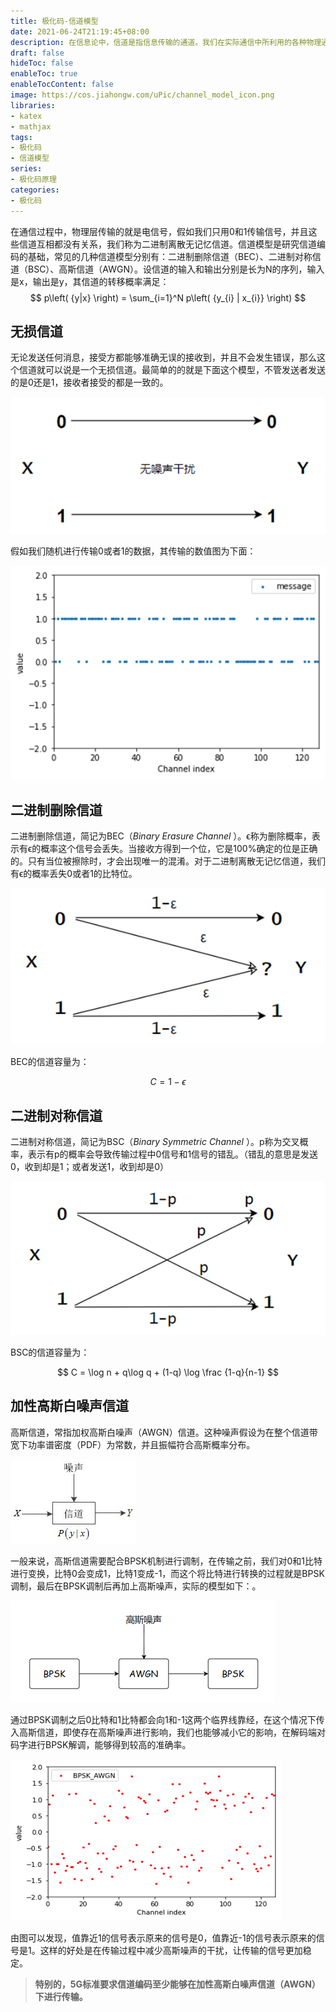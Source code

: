 ```yaml
---
title: 极化码-信道模型
date: 2021-06-24T21:19:45+08:00
description: 在信息论中，信道是指信息传输的通道。我们在实际通信中所利用的各种物理通道是信道的最典型的例子，如电缆、光纤、电波传布的空间、载波线路等等。但是极化码的信道模型将他们进行了抽象，将信道分成了几类：BEC、BSC、AWGN。
draft: false
hideToc: false
enableToc: true
enableTocContent: false
image: https://cos.jiahongw.com/uPic/channel_model_icon.png
libraries:
- katex
- mathjax
tags:
- 极化码
- 信道模型
series:
- 极化码原理
categories:
- 极化码
---
```




在通信过程中，物理层传输的就是电信号，假如我们只用0和1传输信号，并且这些信道互相都没有关系，我们称为二进制离散无记忆信道。信道模型是研究信道编码的基础，常见的几种信道模型分别有：二进制删除信道（BEC）、二进制对称信道（BSC）、高斯信道（AWGN）。设信道的输入和输出分别是长为N的序列，输入是x，输出是y，其信道的转移概率满足：
$$
p\left( {y|x} \right) = \sum_{i=1}^N p\left( {y_{i} | x_{i}} \right)
$$


## 无损信道

无论发送任何消息，接受方都能够准确无误的接收到，并且不会发生错误，那么这个信道就可以说是一个无损信道。最简单的的就是下面这个模型，不管发送者发送的是0还是1，接收者接受的都是一致的。

![Image](https://raw.githubusercontent.com/redisread/Image/master/Java_Maven/wuzaosheng_model.png)

假如我们随机进行传输0或者1的数据，其传输的数值图为下面：

![无噪声传输图](https://raw.githubusercontent.com/redisread/Image/master/PolarCode/%E6%97%A0%E5%99%AA%E5%A3%B0%E4%BC%A0%E8%BE%93%E5%9B%BE.png)



## 二进制删除信道

二进制删除信道，简记为BEC（*Binary Erasure Channel* ）。ϵ称为删除概率，表示有ϵ的概率这个信号会丢失。当接收方得到一个位，它是100%确定的位是正确的。只有当位被擦除时，才会出现唯一的混淆。对于二进制离散无记忆信道，我们有ϵ的概率丢失0或者1的比特位。

![BEC信道](https://raw.githubusercontent.com/redisread/Image/master/PolarCode/%E4%BA%8C%E8%BF%9B%E5%88%B6%E5%88%A0%E9%99%A4%E4%BF%A1%E9%81%93.png)

BEC的信道容量为：

$$
C= 1 - \epsilon
$$


## 二进制对称信道

二进制对称信道，简记为BSC（*Binary Symmetric Channel* ）。p称为交叉概率，表示有p的概率会导致传输过程中0信号和1信号的错乱。（错乱的意思是发送0，收到却是1；或者发送1，收到却是0）

![BSC信道](https://raw.githubusercontent.com/redisread/Image/master/PolarCode/%E4%BA%8C%E8%BF%9B%E5%88%B6%E5%AF%B9%E7%A7%B0%E4%BF%A1%E9%81%93.png)

BSC的信道容量为：

$$
C = \log n + q\log q + (1-q) \log \frac {1-q}{n-1}
$$


## 加性高斯白噪声信道

高斯信道，常指加权高斯白噪声（AWGN）信道。这种噪声假设为在整个信道带宽下功率谱密度（PDF）为常数，并且振幅符合高斯概率分布。

![](https://raw.githubusercontent.com/redisread/Image/master/PolarCode/%E9%AB%98%E6%96%AF%E7%99%BD%E5%99%AA%E5%A3%B0.png)

一般来说，高斯信道需要配合BPSK机制进行调制，在传输之前，我们对0和1比特进行变换，比特0会变成1，比特1变成-1，而这个将比特进行转换的过程就是BPSK调制，最后在BPSK调制后再加上高斯噪声，实际的模型如下：。

![高斯信道和BPSK调制解调](https://raw.githubusercontent.com/redisread/Image/master/PolarCode/%E6%B7%BB%E5%8A%A0%E9%AB%98%E6%96%AF%E7%99%BD%E5%99%AA%E5%A3%B0.png)

通过BPSK调制之后0比特和1比特都会向1和-1这两个临界线靠经，在这个情况下传入高斯信道，即使存在高斯噪声进行影响，我们也能够减小它的影响，在解码端对码字进行BPSK解调，能够得到较高的准确率。

![](https://raw.githubusercontent.com/redisread/Image/master/PolarCode/%E9%AB%98%E6%96%AF%E4%BF%A1%E9%81%93%E4%BC%A0%E8%BE%93%E5%9B%BE.png)

由图可以发现，值靠近1的信号表示原来的信号是0，值靠近-1的信号表示原来的信号是1。这样的好处是在传输过程中减少高斯噪声的干扰，让传输的信号更加稳定。


> **特别的，5G标准要求信道编码至少能够在加性高斯白噪声信道（AWGN）下进行传输。** 



